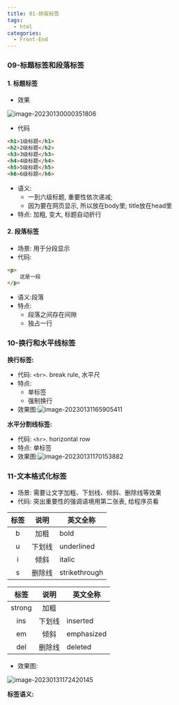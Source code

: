 ```yaml
---
title: 01-排版标签
tags:
  - html
categories:
  - Front-End
---
```

<!-- toc -->
### 09-标题标签和段落标签

#### 1. 标题标签

- 效果

![image-20230130000351806](https://illyber-images.oss-cn-chengdu.aliyuncs.com/202301300003880.png)

- 代码

```html
<h1>1级标题</h1>
<h2>2级标题</h2>
<h3>3级标题</h3>
<h4>4级标题</h4>
<h5>5级标题</h5>
<h6>6级标题</h6>
```

- 语义: 
  - 一到六级标题, 重要性依次递减; 
  - 因为要在网页显示, 所以放在body里; title放在head里
- 特点: 加粗, 变大, 标题自动折行

#### 2. 段落标签

- 场景: 用于分段显示
- 代码:

```html
<p>
    这是一段
</p>
```

- 语义:段落
- 特点:
  - 段落之间存在间隙
  - 独占一行

### 10-换行和水平线标签

**换行标签:**

- 代码: `<br>`. break rule, 水平尺
- 特点:
  - 单标签
  - 强制换行
- 效果图:![image-20230131165905411](https://illyber-images.oss-cn-chengdu.aliyuncs.com/202301311659541.png)

**水平分割线标签:**

- 代码: `<hr>`. horizontal row
- 特点: 单标签
- 效果图:![image-20230131170153882](https://illyber-images.oss-cn-chengdu.aliyuncs.com/202301311701974.png)

### 11-文本格式化标签

- 场景: 需要让文字加粗、下划线、倾斜、删除线等效果
- 代码: 突出重要性的强调语境用第二张表, 给程序员看

| 标签  | 说明  | 英文全称          |
| :-: | :-: | ------------- |
|  b  | 加粗  | bold          |
|  u  | 下划线 | underlined    |
|  i  | 倾斜  | italic        |
|  s  | 删除线 | strikethrough |

|  标签  |  说明  | 英文全称   |
| :----: | :----: | ---------- |
| strong |  加粗  |            |
|  ins   | 下划线 | inserted   |
|   em   |  倾斜  | emphasized |
|  del   | 删除线 | deleted    |

- 效果图:  

![image-20230131172420145](https://illyber-images.oss-cn-chengdu.aliyuncs.com/202301311724201.png)

**标签语义:**
